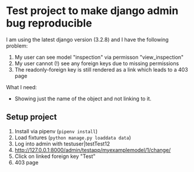 # Test project to make django admin bug reproducible

I am using the latest django version (3.2.8) and I have the following problem:

1. My user can see model "inspection" via permisson "view_inspection"
2. My user cannot (!) see any foreign keys due to missing permissions
3. The readonly-foreign key is still rendered as a link which leads to a 403 page

What I need:

* Showing just the name of the object and not linking to it.

## Setup project

1. Install via pipenv (`pipenv install`)
2. Load fixtures (`python manage.py loaddata data`)
3. Log into admin with testuser|testTest12
4. http://127.0.0.1:8000/admin/testapp/myexamplemodel/1/change/
5. Click on linked foreign key "Test"
6. 403 page


